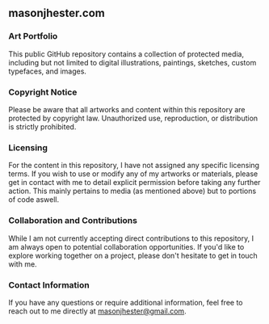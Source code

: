 ## masonjhester.com
### Art Portfolio
This public GitHub repository contains a collection of protected media, including but not limited to digital illustrations, paintings, sketches, custom typefaces, and images.

### Copyright Notice
Please be aware that all artworks and content within this repository are protected by copyright law. Unauthorized use, reproduction, or distribution is strictly prohibited.

### Licensing
For the content in this repository, I have not assigned any specific licensing terms. If you wish to use or modify any of my artworks or materials, please get in contact with me to detail explicit permission before taking any further action. This mainly pertains to media (as mentioned above) but to portions of code aswell.

### Collaboration and Contributions
While I am not currently accepting direct contributions to this repository, I am always open to potential collaboration opportunities. If you'd like to explore working together on a project, please don't hesitate to get in touch with me.

### Contact Information
If you have any questions or require additional information, feel free to reach out to me directly at masonjhester@gmail.com.
